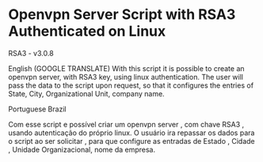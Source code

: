 # Openvpn Server Script with RSA3 Authenticated on Linux 
RSA3 - v3.0.8

English (GOOGLE TRANSLATE)
With this script it is possible to create an openvpn server, with RSA3  key, using linux authentication.
The user will pass the data to the script upon request, so that it configures the entries of State, City, Organizational Unit, company name.

Portuguese Brazil

Com esse script e possível criar  um openvpn server , com chave RSA3 , usando autenticação do próprio linux.
O usuário ira repassar os dados para o script ao ser solicitar , para que configure as entradas de Estado , Cidade , Unidade Organizacional, nome da empresa.